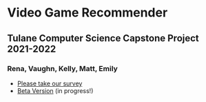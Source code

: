 # Video Game Recommender
## Tulane Computer Science Capstone Project 2021-2022
### Rena, Vaughn, Kelly, Matt, Emily

- [Please take our survey](https://docs.google.com/forms/d/e/1FAIpQLSdzG6ZxIopVBMJtyhvIyBLz-SLiOoCsYkS70g15r3aMgK5Sgg/viewform)
- [Beta Version](https://github.com/renarepenning/VideoGameRecommender/tree/main/BetaRecommender) (in progress!)
